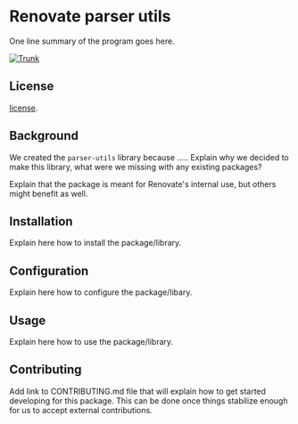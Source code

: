 # Renovate parser utils

One line summary of the program goes here.

[![Trunk](https://github.com/renovatebot/parser-utils/actions/workflows/trunk.yml/badge.svg)](https://github.com/renovatebot/parser-utils/actions/workflows/trunk.yml)

## License

[license](https://github.com/renovatebot/parser-utils/blob/main/LICENSE).

## Background

We created the `parser-utils` library because .....
Explain why we decided to make this library, what were we missing with any existing packages?

Explain that the package is meant for Renovate's internal use, but others might benefit as well.

## Installation

Explain here how to install the package/library.

## Configuration

Explain here how to configure the package/libary.

## Usage

Explain here how to use the package/library.

## Contributing

Add link to CONTRIBUTING.md file that will explain how to get started developing for this package.
This can be done once things stabilize enough for us to accept external contributions.
